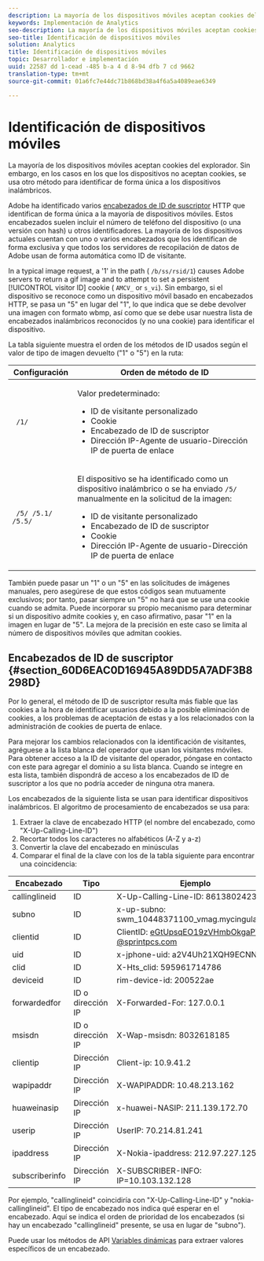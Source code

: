 ```yaml
---
description: La mayoría de los dispositivos móviles aceptan cookies del explorador. Sin embargo, en los casos en los que los dispositivos no aceptan cookies, se usa otro método para identificar de forma única a los dispositivos inalámbricos.
keywords: Implementación de Analytics
seo-description: La mayoría de los dispositivos móviles aceptan cookies del explorador. Sin embargo, en los casos en los que los dispositivos no aceptan cookies, se usa otro método para identificar de forma única a los dispositivos inalámbricos.
seo-title: Identificación de dispositivos móviles
solution: Analytics
title: Identificación de dispositivos móviles
topic: Desarrollador e implementación
uuid: 22587 dd 1-cead -485 b-a 4 d 8-94 dfb 7 cd 9662
translation-type: tm+mt
source-git-commit: 01a6fc7e44dc71b868bd38a4f6a5a4089eae6349

---
```



# Identificación de dispositivos móviles

La mayoría de los dispositivos móviles aceptan cookies del explorador. Sin embargo, en los casos en los que los dispositivos no aceptan cookies, se usa otro método para identificar de forma única a los dispositivos inalámbricos.

Adobe ha identificado varios [encabezados de ID de suscriptor](../../../implement/js-implementation/c-unique-visitors/visid-mobile.md#section_60D6EAC0D16945A89DD5A7ADF3B8298D) HTTP que identifican de forma única a la mayoría de dispositivos móviles. Estos encabezados suelen incluir el número de teléfono del dispositivo (o una versión con hash) u otros identificadores. La mayoría de los dispositivos actuales cuentan con uno o varios encabezados que los identifican de forma exclusiva y que todos los servidores de recopilación de datos de Adobe usan de forma automática como ID de visitante.

In a typical image request, a '1' in the path ( `/b/ss/rsid/1`) causes Adobe servers to return a gif image and to attempt to set a persistent [!UICONTROL visitor ID] cookie ( `AMCV_` or `s_vi`). Sin embargo, si el dispositivo se reconoce como un dispositivo móvil basado en encabezados HTTP, se pasa un "5" en lugar del "1", lo que indica que se debe devolver una imagen con formato wbmp, así como que se debe usar nuestra lista de encabezados inalámbricos reconocidos (y no una cookie) para identificar el dispositivo.

La tabla siguiente muestra el orden de los métodos de ID usados según el valor de tipo de imagen devuelto ("1" o "5") en la ruta:

<table id="table_07B0E55D5DAA4552A5CBC6937D47A857"> 
 <thead> 
  <tr> 
   <th colname="col1" class="entry"> Configuración </th> 
   <th colname="col2" class="entry"> Orden de método de ID </th> 
  </tr> 
 </thead>
 <tbody> 
  <tr> 
   <td colname="col1"> <code> /1/</code> </td> 
   <td colname="col2"> <p>Valor predeterminado: </p> 
    <ul id="ul_E37E9919658A492C92187BAA18D33AB6"> 
     <li id="li_1A9E39C7CFB24C68AA07C8E85D33A858">ID de visitante personalizado </li> 
     <li id="li_0DC8D17828C848BEB614C6E47C090064">Cookie </li> 
     <li id="li_52706792FAD14F459266E3A672F92EA1">Encabezado de ID de suscriptor </li> 
     <li id="li_ECAD713D22314338BB5C92167DC0BB02"> Dirección IP-Agente de usuario-Dirección IP de puerta de enlace </li> 
    </ul> </td> 
  </tr> 
  <tr> 
   <td colname="col1"> <code> /5/ /5.1/ /5.5/</code> </td> 
   <td colname="col2"> <p>El dispositivo se ha identificado como un dispositivo inalámbrico o se ha enviado <code>/5/</code> manualmente en la solicitud de la imagen: </p> 
    <ul id="ul_624BEDFA3E1243CF9B42081D8B8EFFFB"> 
     <li id="li_D65761D23B684DB59BC23E92C9098122">ID de visitante personalizado </li> 
     <li id="li_ADBA806B74CA43EFA8612301E06106C6">Encabezado de ID de suscriptor </li> 
     <li id="li_79DFD0DEAA1242C09A03E8134A40F799">Cookie </li> 
     <li id="li_A462B9120FC6443480D62F37D456747E">Dirección IP-Agente de usuario-Dirección IP de puerta de enlace </li> 
    </ul> </td> 
  </tr> 
 </tbody> 
</table>

También puede pasar un "1" o un "5" en las solicitudes de imágenes manuales, pero asegúrese de que estos códigos sean mutuamente exclusivos; por tanto, pasar siempre un "5" no hará que se use una cookie cuando se admita. Puede incorporar su propio mecanismo para determinar si un dispositivo admite cookies y, en caso afirmativo, pasar "1" en la imagen en lugar de "5". La mejora de la precisión en este caso se limita al número de dispositivos móviles que admitan cookies.

## Encabezados de ID de suscriptor {#section_60D6EAC0D16945A89DD5A7ADF3B8298D}

Por lo general, el método de ID de suscriptor resulta más fiable que las cookies a la hora de identificar usuarios debido a la posible eliminación de cookies, a los problemas de aceptación de estas y a los relacionados con la administración de cookies de puerta de enlace.

Para mejorar los cambios relacionados con la identificación de visitantes, agréguese a la lista blanca del operador que usan los visitantes móviles. Para obtener acceso a la ID de visitante del operador, póngase en contacto con este para agregar el dominio a su lista blanca. Cuando se integre en esta lista, también dispondrá de acceso a los encabezados de ID de suscriptor a los que no podría acceder de ninguna otra manera.

Los encabezados de la siguiente lista se usan para identificar dispositivos inalámbricos. El algoritmo de procesamiento de encabezados se usa para:

1. Extraer la clave de encabezado HTTP (el nombre del encabezado, como "X-Up-Calling-Line-ID")
1. Recortar todos los caracteres no alfabéticos (A-Z y a-z)
1. Convertir la clave del encabezado en minúsculas
1. Comparar el final de la clave con los de la tabla siguiente para encontrar una coincidencia:

| Encabezado | Tipo | Ejemplo |
|---|---|---|
| callinglineid | ID | X-Up-Calling-Line-ID: 8613802423312 |
| subno | ID | x-up-subno: swm_10448371100_vmag.mycingular.net |
| clientid | ID | ClientID: eGtUpsqEO19zVHmbOkgaPVI-@sprintpcs.com |
| uid | ID | x-jphone-uid: a2V4Uh21XQH9ECNN |
| clid | ID | X-Hts_clid: 595961714786 |
| deviceid | ID | rim-device-id: 200522ae |
| forwardedfor | ID o dirección IP | X-Forwarded-For: 127.0.0.1 |
| msisdn | ID o dirección IP | X-Wap-msisdn: 8032618185 |
| clientip | Dirección IP | Client-ip: 10.9.41.2 |
| wapipaddr | Dirección IP | X-WAPIPADDR: 10.48.213.162 |
| huaweinasip | Dirección IP | x-huawei-NASIP: 211.139.172.70 |
| userip | Dirección IP | UserIP: 70.214.81.241 |
| ipaddress | Dirección IP | X-Nokia-ipaddress: 212.97.227.125 |
| subscriberinfo | Dirección IP | X-SUBSCRIBER-INFO: IP=10.103.132.128 |

Por ejemplo, "callinglineid" coincidiría con "X-Up-Calling-Line-ID" y "nokia-callinglineid". El tipo de encabezado nos indica qué esperar en el encabezado. Aquí se indica el orden de prioridad de los encabezados (si hay un encabezado "callinglineid" presente, se usa en lugar de "subno").

Puede usar los métodos de API [Variables dinámicas](../../../implement/js-implementation/c-variables/dynvars-overview.md#concept_B016789733A94070A9EAB209EEC05262) para extraer valores específicos de un encabezado.
